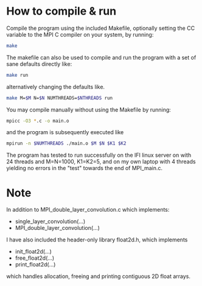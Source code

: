 # How to compile & run
Compile the program using the included Makefile, optionally setting the CC variable to the MPI C
compiler on your system, by running:
```bash
make
```
The makefile can also be used to compile and run the program with a set of sane defaults directly like:
```bash
make run
```
alternatively changing the defaults like.
```bash
make M=$M N=$N NUMTHREADS=$NTHREADS run
```

You may compile manually without using the Makefile by running:
```bash
mpicc -O3 *.c -o main.o
```
and the program is subsequently executed like
```bash
mpirun -n $NUMTHREADS ./main.o $M $N $K1 $K2
```

The program has tested to run successfully on the IFI linux server on with 24 threads and M=N=1000, K1=K2=5, and
on my own laptop with 4 threads yielding no errors in the "test" towards the end of MPI_main.c.

# Note
In addition to MPI_double_layer_convolution.c which implements:

- single_layer_convolution(...)
- MPI_double_layer_convolution(...)

I have also included the header-only library float2d.h, which implements

- init_float2d(...)
- free_float2d(...)
- print_float2d(...)

which handles allocation, freeing and printing contiguous 2D float arrays.
